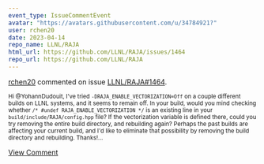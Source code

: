 ```yaml
---
event_type: IssueCommentEvent
avatar: "https://avatars.githubusercontent.com/u/34784921?"
user: rchen20
date: 2023-04-14
repo_name: LLNL/RAJA
html_url: https://github.com/LLNL/RAJA/issues/1464
repo_url: https://github.com/LLNL/RAJA
---
```


<a href='https://github.com/rchen20' target='_blank'>rchen20</a> commented on issue <a href='https://github.com/LLNL/RAJA/issues/1464' target='_blank'>LLNL/RAJA#1464</a>.

<small>Hi @YohannDudouit, I've tried `-DRAJA_ENABLE_VECTORIZATION=Off` on a couple different builds on LLNL systems, and it seems to remain off. In your build, would you mind checking whether `/* #undef RAJA_ENABLE_VECTORIZATION */` is an existing line in your `build/include/RAJA/config.hpp` file? If the vectorization variable is defined there, could you try removing the entire build directory, and rebuilding again? Perhaps the past builds are affecting your current build, and I'd like to eliminate that possibility by removing the build directory and rebuilding. Thanks!...</small>

<a href='https://github.com/LLNL/RAJA/issues/1464' target='_blank'>View Comment</a>